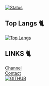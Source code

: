 [![Status](https://github-readme-stats.vercel.app/api?username=kryyyaaaa&count_private=true&show_icons=true)](https://github.com/kryyyaaaa) 

## Top Langs 🐈
[![Top Langs](https://github-readme-stats.vercel.app/api/top-langs/?username=kryyyaaaa&layout=compact&theme=midnight-purple)](https://github.com/kryyyaaaa) 

## LINKS 🐈
<a href='https://t.me/kryyaasoft'>Channel</a>  
<a href='https://t.me/kryyaa'>Contact</a>  
[![GITHUB](https://img.shields.io/github/followers/kryyyaaaa?label=GitHub&logo=github&style=flat)](https://github.com/kryyyaaaa)  
